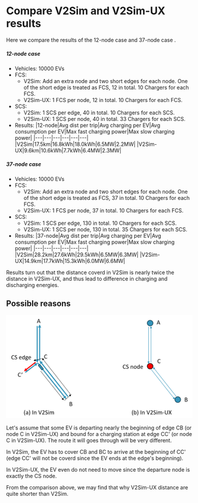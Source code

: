 # Compare V2Sim and V2Sim-UX results

Here we compare the results of the 12-node case and 37-node case .

##### 12-node case
+ Vehicles: 10000 EVs
+ FCS: 
    + V2Sim: Add an extra node and two short edges for each node. One of the short edge is treated as FCS, 12 in total. 10 Chargers for each FCS.
    + V2Sim-UX: 1 FCS per node, 12 in total. 10 Chargers for each FCS.
+ SCS:
    + V2Sim: 1 SCS per edge, 40 in total. 10 Chargers for each SCS.
    + V2Sim-UX: 1 SCS per node, 40 in total. 33 Chargers for each SCS.
+ Results:
|12-node|Avg dist per trip|Avg charging per EV|Avg consumption per EV|Max fast charging power|Max slow charging power|
|---|---|---|---|---|---|
|V2Sim|17.5km|16.8kWh|18.0kWh|6.5MW|2.2MW|
|V2Sim-UX|9.6km|10.6kWh|7.7kWh|6.4MW|2.3MW|

##### 37-node case
+ Vehicles: 10000 EVs
+ FCS: 
    + V2Sim: Add an extra node and two short edges for each node. One of the short edge is treated as FCS, 37 in total. 10 Chargers for each FCS.
    + V2Sim-UX: 1 FCS per node, 37 in total. 10 Chargers for each FCS.
+ SCS:
    + V2Sim: 1 SCS per edge, 130 in total. 10 Chargers for each SCS.
    + V2Sim-UX: 1 SCS per node, 130 in total. 35 Chargers for each SCS.
+ Results:
|37-node|Avg dist per trip|Avg charging per EV|Avg consumption per EV|Max fast charging power|Max slow charging power|
|---|---|---|---|---|---|
|V2Sim|28.2km|27.6kWh|29.5kWh|6.5MW|6.3MW|
|V2Sim-UX|14.9km|17.7kWh|15.3kWh|6.0MW|6.6MW|

Results turn out that the distance coverd in V2Sim is nearly twice the distance in V2Sim-UX, and thus lead to difference in charging and discharging energies.

## Possible reasons

![alt text](imgs/cmp.png)

Let's assume that some EV is departing nearly the beginning of edge CB (or node C in V2Sim-UX) and bound for a charging station at edge CC' (or node C in V2Sim-UX). The route it will goes through will be very different.

In V2Sim, the EV has to cover CB and BC to arrive at the beginning of CC' (edge CC' will not be coverd since the EV ends at the edge's beginning).

In V2Sim-UX, the EV even do not need to move since the departure node is exactly the CS node.

From the comparison above, we may find that why V2Sim-UX distance are quite shorter than V2Sim.